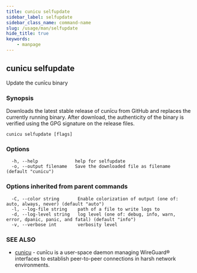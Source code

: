 ```yaml
---
title: cunicu selfupdate
sidebar_label: selfupdate
sidebar_class_name: command-name
slug: /usage/man/selfupdate
hide_title: true
keywords:
    - manpage
---
```


## cunicu selfupdate

Update the cunīcu binary

### Synopsis

Downloads the latest stable release of cunīcu from GitHub and replaces the currently running binary.
After download, the authenticity of the binary is verified using the GPG signature on the release files.

```
cunicu selfupdate [flags]
```

### Options

```
  -h, --help              help for selfupdate
  -o, --output filename   Save the downloaded file as filename (default "cunicu")
```

### Options inherited from parent commands

```
  -C, --color string       Enable colorization of output (one of: auto, always, never) (default "auto")
  -l, --log-file string    path of a file to write logs to
  -d, --log-level string   log level (one of: debug, info, warn, error, dpanic, panic, and fatal) (default "info")
  -v, --verbose int        verbosity level
```

### SEE ALSO

* [cunicu](cunicu.md)	 - cunīcu is a user-space daemon managing WireGuard® interfaces to establish peer-to-peer connections in harsh network environments.

